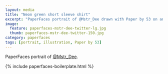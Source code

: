 ```yaml
---
layout: media
title: "Neon green short sleeve shirt"
excerpt: "PaperFaces portrait of @Mstr_Dee drawn with Paper by 53 on an iPad."
image: 
  feature: paperfaces-mstr-dee-twitter-lg.jpg
  thumb: paperfaces-mstr-dee-twitter-150.jpg
category: paperfaces
tags: [portrait, illustration, Paper by 53]
---
```


PaperFaces portrait of [@Mstr_Dee](http://twitter.com/Mstr_Dee).

{% include paperfaces-boilerplate.html %}